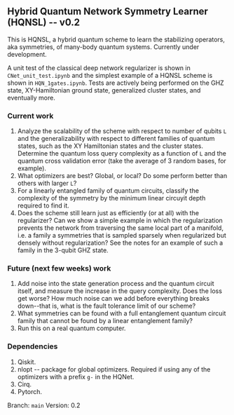 ## Hybrid Quantum Network Symmetry Learner (HQNSL) -- v0.2
This is HQNSL, a hybrid quantum scheme to learn the stabilizing operators, aka symmetries, 
of many-body quantum systems. Currently under development.

A unit test of the classical deep network regularizer is shown in `CNet_unit_test.ipynb` and the simplest
example of a HQNSL scheme is shown in `HQN_1gates.ipynb`. Tests are actively being performed
on the GHZ state, XY-Hamiltonian ground state, generalized cluster states, and eventually more.

### Current work
1. Analyze the scalability of the scheme with respect to number of qubits `L` and the generalizability with respect to different families of quantum states, such as the XY Hamiltonian states and the cluster states. Determine the quantum loss query complexity as a function of `L` and the quantum cross validation error (take the average of 3 random bases, for example). 
2. What optimizers are best? Global, or local? Do some perform better than others with larger `L`?
3. For a linearly entangled family of quantum circuits, classify the complexity of the symmetry by the minimum linear circuyit depth required to find it.
4. Does the scheme still learn just as efficiently (or at all) with the regularizer? Can we show a simple example in which the regularization prevents the network from traversing the same local part of a manifold, i.e. a family a symmetries that is sampled sparsely when regularized but densely without regularization? See the notes for an example of such a family in the 3-qubit GHZ state.

### Future (next few weeks) work
1. Add noise into the state generation process and the quantum circuit itself, and measure the increase in the query complexity. Does the loss get worse? How much noise can we add before everything breaks down--that is, what is the fault tolerance limit of our scheme?
2. What symmetries can be found with a full entanglement quantum circuit family that cannot be found by a linear entanglement family?
2. Run this on a real quantum computer. 

### Dependencies
1. Qiskit.
2. nlopt -- package for global optimizers. Required if using any of the optimizers with a prefix `g-` in the HQNet.
3. Cirq.
4. Pytorch.

Branch: `main`
Version: 0.2
